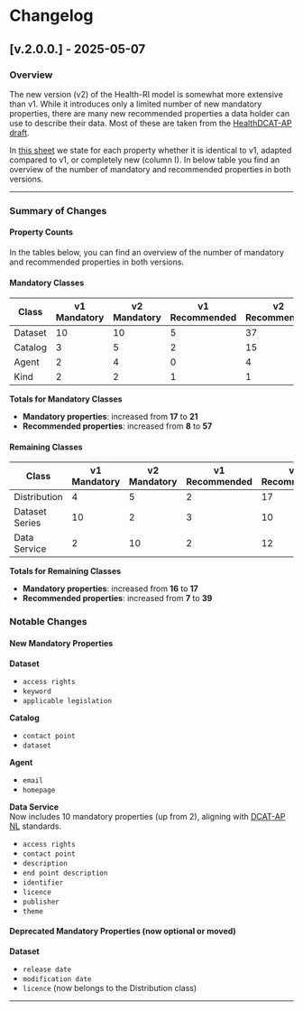 # Changelog

## [v.2.0.0.] - 2025-05-07  

### Overview

The new version (v2) of the Health-RI model is somewhat more extensive than v1. While it introduces only a limited number of new mandatory properties, there are many new recommended properties a data holder can use to describe their data. Most of these are taken from the [HealthDCAT-AP draft](https://healthdcat-ap.github.io/).

In [this sheet](Documents/metadata_CoreGenericHealth_p2.xlsx) we state for each property whether it is identical to v1, adapted compared to v1, or completely new (column I). In below table you find an overview of the number of mandatory and recommended properties in both versions.

---

### Summary of Changes

#### Property Counts

In the tables below, you can find an overview of the number of mandatory and recommended properties in both versions.


#### Mandatory Classes

| Class   | v1 Mandatory | v2 Mandatory | v1 Recommended | v2 Recommended |
|---------|--------------|--------------|----------------|----------------|
| Dataset | 10           | 10           | 5              | 37             |
| Catalog | 3            | 5            | 2              | 15             |
| Agent   | 2            | 4            | 0              | 4              |
| Kind    | 2            | 2            | 1              | 1              |

**Totals for Mandatory Classes**  
- **Mandatory properties**: increased from **17** to **21**  
- **Recommended properties**: increased from **8** to **57**

#### Remaining Classes

| Class           | v1 Mandatory | v2 Mandatory | v1 Recommended | v2 Recommended |
|----------------|--------------|--------------|----------------|----------------|
| Distribution   | 4            | 5            | 2              | 17             |
| Dataset Series | 10           | 2            | 3              | 10             |
| Data Service   | 2            | 10           | 2              | 12             |

**Totals for Remaining Classes**  
- **Mandatory properties**: increased from **16** to **17**  
- **Recommended properties**: increased from **7** to **39**

### Notable Changes

#### New Mandatory Properties

**Dataset**  
- `access rights`
- `keyword`  
- `applicable legislation`

**Catalog**  
- `contact point`
- `dataset`

**Agent**  
- `email`
- `homepage`

**Data Service**  
  Now includes 10 mandatory properties (up from 2), aligning with [DCAT-AP NL](https://docs.geostandaarden.nl/dcat/dcat-ap-nl30/) standards.
-  `access rights`
-  `contact point`
-  `description`
-  `end point description`
-  `identifier`
-  `licence`
-  `publisher`
-  `theme`

#### Deprecated Mandatory Properties (now optional or moved)

**Dataset**  
- `release date`  
- `modification date`  
- `licence` (now belongs to the Distribution class)

---

